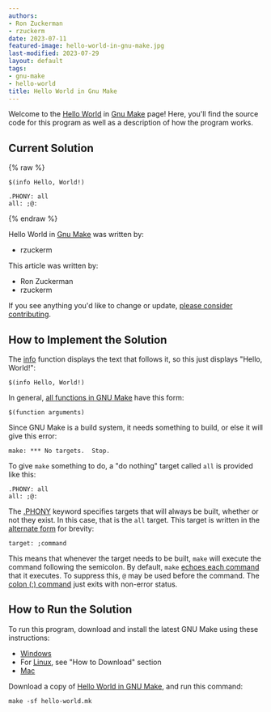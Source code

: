 ```yaml
---
authors:
- Ron Zuckerman
- rzuckerm
date: 2023-07-11
featured-image: hello-world-in-gnu-make.jpg
last-modified: 2023-07-29
layout: default
tags:
- gnu-make
- hello-world
title: Hello World in Gnu Make
---
```


Welcome to the [Hello World](https://sampleprograms.io/projects/hello-world) in [Gnu Make](https://sampleprograms.io/languages/gnu-make) page! Here, you'll find the source code for this program as well as a description of how the program works.

## Current Solution

{% raw %}

```gnu_make
$(info Hello, World!)

.PHONY: all
all: ;@:

```

{% endraw %}

Hello World in [Gnu Make](https://sampleprograms.io/languages/gnu-make) was written by:

- rzuckerm

This article was written by:

- Ron Zuckerman
- rzuckerm

If you see anything you'd like to change or update, [please consider contributing](https://github.com/TheRenegadeCoder/sample-programs).

## How to Implement the Solution

The [info][1] function displays the text that follows it, so this just displays
"Hello, World!":

```make
$(info Hello, World!)
```

In general, [all functions in GNU Make][5] have this form:

```make
$(function arguments)
```

Since GNU Make is a build system, it needs something to build, or else it will
give this error:

```
make: *** No targets.  Stop.
```

To give `make` something to do, a "do nothing" target called `all` is provided
like this:

```make
.PHONY: all
all: ;@:
```

The [.PHONY][2] keyword specifies targets that will always be built, whether or
not they exist. In this case, that is the `all` target. This target is written
in the [alternate form][4] for brevity:

```make
target: ;command
```

This means that whenever the target needs to be built, `make` will execute the
command following the semicolon. By default, `make` [echoes each command][3]
that it executes. To suppress this, `@` may be used before the command. The
[colon (:) command][6] just exits with non-error status.

[1]: https://www.gnu.org/software/make/manual/html_node/Make-Control-Functions.html
[2]: https://www.gnu.org/software/make/manual/html_node/Phony-Targets.html
[3]: https://www.gnu.org/software/make/manual/html_node/Echoing.html
[4]: https://www.gnu.org/software/make/manual/html_node/Rule-Syntax.html
[5]: https://www.gnu.org/software/make/manual/html_node/Syntax-of-Functions.html
[6]: https://man7.org/linux/man-pages/man1/colon.1p.html


## How to Run the Solution

To run this program, download and install the latest GNU Make using these
instructions:

* [Windows][7]
* For [Linux][8], see "How to Download" section
* [Mac][9]

Download a copy of [Hello World in GNU Make][10], and run this command:

```
make -sf hello-world.mk
```

[7]: https://leangaurav.medium.com/how-to-setup-install-gnu-make-on-windows-324480f1da69
[8]: https://www.incredibuild.com/integrations/gnu-make
[9]: https://formulae.brew.sh/formula/make
[10]: https://github.com/TheRenegadeCoder/sample-programs/blob/main/archive/g/gnu-make/hello-world.mk
